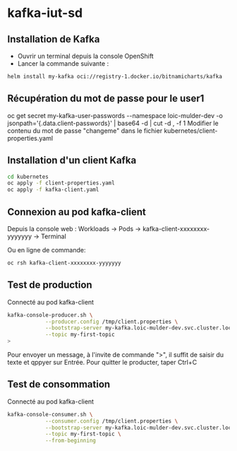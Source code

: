 # kafka-iut-sd

## Installation de Kafka
* Ouvrir un terminal depuis la console OpenShift
* Lancer la commande suivante :
```bash
helm install my-kafka oci://registry-1.docker.io/bitnamicharts/kafka
```
## Récupération du mot de passe pour le user1
oc get secret my-kafka-user-passwords --namespace loic-mulder-dev -o jsonpath='{.data.client-passwords}' | base64 -d | cut -d , -f 1
Modifier le contenu du mot de passe "changeme" dans le fichier kubernetes/client-properties.yaml

## Installation d'un client Kafka
```bash
cd kubernetes
oc apply -f client-properties.yaml
oc apply -f kafka-client.yaml
```

## Connexion au pod kafka-client
Depuis la console web :
Workloads -> Pods -> kafka-client-xxxxxxxx-yyyyyyy -> Terminal

Ou en ligne de commande:
```bash
oc rsh kafka-client-xxxxxxxx-yyyyyyy
```

## Test de production
Connecté au pod kafka-client
```bash
kafka-console-producer.sh \
            --producer.config /tmp/client.properties \
            --bootstrap-server my-kafka.loic-mulder-dev.svc.cluster.local:9092 \
            --topic my-first-topic
>
```

Pour envoyer un message, à l'invite de commande ">", il suffit de saisir du texte et qppyer sur Entrée. Pour quitter le producter, taper Ctrl+C

## Test de consommation
Connecté au pod kafka-client
```bash
kafka-console-consumer.sh \
            --consumer.config /tmp/client.properties \
            --bootstrap-server my-kafka.loic-mulder-dev.svc.cluster.local:9092 \
            --topic my-first-topic \
            --from-beginning
```



